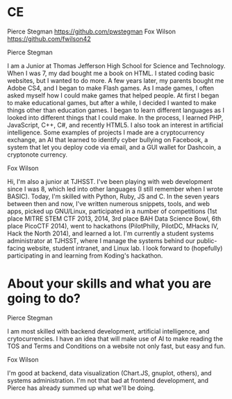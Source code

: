CE
================

Pierce Stegman https://github.com/pwstegman
Fox Wilson https://github.com/fwilson42

Pierce Stegman

I am a Junior at Thomas Jefferson High School for Science and Technology.  When I was 7, my dad bought me a book on HTML.  I stated coding basic websites, but I wanted to do more.  A few years later, my parents bought me Adobe CS4, and I began to make Flash games.  As I made games, I often asked myself how I could make games that helped people.  At first I began to make educational games, but after a while, I decided I wanted to make things other than education games.  I began to learn different languages as I looked into different things that I could make.  In the process, I learned PHP, JavaScript, C++, C#, and recently HTML5.  I also took an interest in artificial intelligence.  Some examples of projects I made are a cryptocurrency exchange, an AI that learned to identify cyber bullying on Facebook, a system that let you deploy code via email, and a GUI wallet for Dashcoin, a cryptonote currency.

Fox Wilson

Hi, I'm also a junior at TJHSST. I've been playing with web development since I was 8, which led into other languages (I still remember when I wrote BASIC). Today, I'm skilled with Python, Ruby, JS and C. In the seven years between then and now, I've written numerous snippets, tools, and web apps, picked up GNU/Linux, participated in a number of competitions (1st place MITRE STEM CTF 2013, 2014, 3rd place BAH Data Science Bowl, 6th place PicoCTF 2014), went to hackathons (PilotPhilly, PilotDC, MHacks IV, Hack the North 2014), and learned a lot. I'm currently a student systems administrator at TJHSST, where I manage the systems behind our public-facing website, student intranet, and Linux lab. I look forward to (hopefully) participating in and learning from Koding's hackathon.

About your skills and what you are going to do?
=======

Pierce Stegman

I am most skilled with backend development, artificial intelligence, and crytocurrencies.  I have an idea that will make use of AI to make reading the TOS and Terms and Conditions on a website not only fast, but easy and fun.

Fox Wilson

I'm good at backend, data visualization (Chart.JS, gnuplot, others), and systems administration. I'm not that bad at frontend development, and Pierce has already summed up what we'll be doing.
